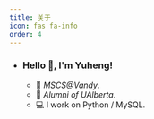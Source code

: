 ```yaml
---
title: 关于
icon: fas fa-info
order: 4
---
```

- ### Hello 👋, I'm Yuheng!

  - 🏫  _MSCS@Vandy_.
  - 🏫  _Alumni of UAlberta_.
  - 💻  I work on Python / MySQL.




